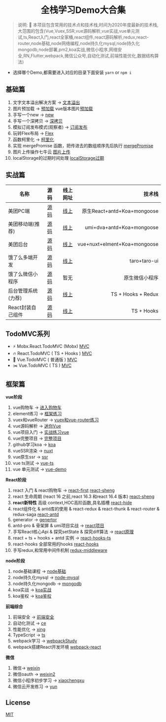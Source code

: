 <div align="center">

#  全栈学习Demo大合集

</div>

> 说明: :100: 本项目包含常用的技术点和技术栈,时间为2020年度最新的技术栈,大范围的包含(Vue,Vuex,SSR,vue源码解析,vue实战,vue单元测试,ts,React入门,react全家桶,react组件,react源码解析,redux,react-router,node基础,node网络编程,node持久化mysql,node持久化mongodb,node部署,pm2,koa实战,微信小程序,网络安全,RN,Flutter,webpack,微信公众号,自动化测试,前端性能优化,数据结构算法)

* 选择哪个Demo,都需要进入对应的目录下面安装 `yarn` or `npm i`

## 基础篇

1. 文字文本溢出解决方案 -> [文本溢出](/base/wen/index.html)
2. 图片预加载 -> [预加载](/base/yu/index.html)  vue版本图片[预加载](/base/yu/index.vue)
3. 手写一个new -> [new](/base/new/index.html)
4. 手写一个深拷贝 -> [深拷贝](/base/shen/index.html)
5. 模拟订阅发布模式(观察者) -> [订阅发布](/base/ding/index.html)
6. 玩转Flex布局 -> [Flex](/base/flex/index.html)
7. 函数柯里化 -> [柯里化](/base/ke/index.js)
8. 实现 mergePromise 函数，把传进去的数组顺序先后执行 [mergePromise](/base/mergePromise/index.js)
9. 图片上传操作七牛云 [图片上传](/base/file/README.md)
10. localStorage的过期时间处理 [localStorage过期](/base/localStorge/index.js)
 
## 实战篇

| 名称                |                        源码                        |                                                                  线上网址 |                       技术栈 |
| ------------------- | :------------------------------------------------: | ------------------------------------------------------------------------: | ---------------------------: |
| 美团PC端            |   [源码](https://github.com/2662419405/meituan)    |                                           [线上](http://mt.shtodream.cn/) |  原生React+antd+Koa+mongoose |
| 美团移动端(推荐)    |  [源码](https://github.com/2662419405/meituanAn)   |                                        [线上](http://react.shtodream.cn/) |    umi+dva+antd+Koa+mongoose |
| 美团后台            | [源码](https://github.com/2662419405/meituanBack)  |                                     [线上](http://vue.shtodream.cn/login) | vue+nuxt+elment+Koa+mongoose |
| 饿了么多端开发      | [源码](https://github.com/2662419405/meituan-taro) |                                         [线上](http://taro.shtodream.cn/) |                 taro+taro-ui |
| 饿了么微信小程序    |  [源码](https://github.com/2662419405/meituanWx)   |                                                                      暂无 |               原生微信小程序 |
| 后台管理系统 (力荐) | [源码](https://github.com/2662419405/react_admin)  |                                         [线上](http://hooks.shtodream.cn) |           TS + Hooks + Redux |
| React封装自己组件   |   [源码](https://github.com/2662419405/sh-react)   | [线上](http://2pz8cm.coding-pages.com/?path=/story/welcome-page--welcome) |                   TS + Hooks |

## TodoMVC系列

* ⚡  Mobx.React.TodoMVC (Mobx) [MVC](/mobx-todo-mvc)
* 🔥 React.TodoMVC ( TS + Hooks ) [MVC](/react-mvc)
* 🐠 Vue.TodoMVC ( 普通版 ) [MVC](vue-mvc)
* ✂️ Vue.TodoMVC ( TS ) [MVC](vue-ts-mvc)

## 框架篇

**vue阶段**

1. vue购物车 -> [进入购物车](/shop)  
2. element练习 -> [框架练习](/login-element)
3. vuex和vueRouter -> [vuex和vue-router练习](/vuexrouter)
4. vue源码解析 -> [迷你Vue](/迷你vue)
5. vue项目入门 -> [实战练习vue](/vue-mart)
6. vue完整项目 -> [完整项目](/vue-mart2)
7. github学习koa -> [koa](/koaGithub)
8. vueSSR渲染 -> [nuxt](/nuxt)
9.  vue原生ssr ->  [ssr](/ssr)
10. vue ts测试 -> [vue-ts](/vue-ts)
11. vue 单元测试 -> [vue-demo](/ts-demo)

**React阶段**

1. react 入门 & react购物车 -> [react-first](/react-first) [react-sheng](/react-sheng)
2.  react 生命周期 (react 16 之前,react 16.3 和react 16.4 版本) [react-sheng](/react-sheng)
3. **react新特性** 高级 context,HOC高阶函数,具名插槽 [react-hide](/react-hide)
4. react组件化 & antd库的使用 & react-redux & react-thunk & react-router & redux-saga [react-antd](/react-antd)
5. generator -> [genertor](/genertor)
6. antd-pro & 骨架屏 & umi项目实战 -> [react项目](/react项目)
7. 手写React核心Api & 探究setState & 探究diff算法 -> [react原理](/react原理)
8. react + ts + hooks + antd 实例 -> [react-hooks-ts](/react-hooks-ts)
9. react-hooks 全部常用的hooks [react-hooks](/react-hooks)
10. 手写redux,和常用中间件机制  [redux-middleware](/redux-middleware)

**node阶段**

1.  node基础课程 -> [node基础](/node基础)
2.  node持久化mysql -> [node-mysql](/node-mysql)
3.  node持久化mongodb -> [mongodb](/node-mongo)
4.  koa实战 -> [koa实战](/koa实战)
5.  koa鉴权 -> [koa鉴权](/koa鉴权)

**前端综合**

1. 前端安全 -> [前端安全](/前端安全)
2. 自动化测试 -> [ce](/ce)
3. 性能优化 -> [xing](/xing)
4. TypeScript -> [ts](ts)
5. webpack学习 -> [webpackStudy](/webpackStudy)
6. webpack搭建React开发环境 [webpack-react](/webpack-react)

**微信**

1. 微信-> [weixin](/weixin)
2. 微信oauth -> [weixin2](/weixin2)
3. 微信小程序初步学习 -> [xiaochengxu](/xiaochengxu)
4. 微信云开发练习 -> [yun](/yun)

## License

[MIT](/LICENSE)

